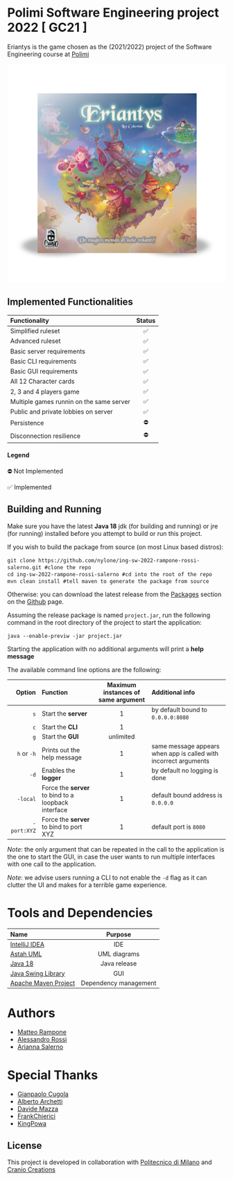 
# Polimi Software Engineering project 2022 [ GC21 ]

Eriantys is the game chosen as the (2021/2022) project of the Software Engineering course at
[Polimi](https://www.polimi.it)

![Icon of the game](src/main/resources/icons/IconEriantys.png)

## Implemented Functionalities
| Functionality                            | Status |
|:-----------------------------------------|:------:|
| Simplified ruleset                       |   ✅    |
| Advanced ruleset                         |   ✅    |
| Basic server requirements                |   ✅    |
| Basic CLI requirements                   |   ✅    |
| Basic GUI requirements                   |   ✅    |
| All 12 Character cards                   |   ✅    |
| 2, 3 and 4 players game                  |   ✅    |
| Multiple games runnin on the same server |   ✅    |
| Public and private lobbies on server     |   ✅    |
| Persistence                              |   ⛔    |
| Disconnection resilience                 |   ⛔    |

#### Legend

⛔ Not Implemented

✅ Implemented

## Building and Running
Make sure you have the latest **Java 18** jdk (for building and running) or jre (for running) installed
before you attempt to build or run this project.

If you wish to build the package from source (on most Linux based distros):
```
git clone https://github.com/nylone/ing-sw-2022-rampone-rossi-salerno.git #clone the repo
cd ing-sw-2022-rampone-rossi-salerno #cd into the root of the repo
mvn clean install #tell maven to generate the package from source
```
Otherwise: you can download the latest release from the 
[Packages](https://github.com/nylone?tab=packages&repo_name=ing-sw-2022-rampone-rossi-salerno) section
on the [Github](https://github.com/nylone/ing-sw-2022-rampone-rossi-salerno) page.

Assuming the release package is named `project.jar`, run the following command in the root directory of the
project to start the application:
```
java --enable-previw -jar project.jar 
```
Starting the application with no additional arguments will print a **help message**

The available command line options are the following:

|      Option | Function                                             | Maximum instances of same argument | Additional info                                                  |
|------------:|:-----------------------------------------------------|:----------------------------------:|:-----------------------------------------------------------------|
|         `s` | Start the **server**                                 |                 1                  | by default bound to `0.0.0.0:8080`                               |
|         `c` | Start the **CLI**                                    |                 1                  |                                                                  |
|         `g` | Start the **GUI**                                    |             unlimited              |                                                                  |
| `h` or `-h` | Prints out the help message                          |                 1                  | same message appears when app is called with incorrect arguments |
|        `-d` | Enables the **logger**                               |                 1                  | by default no logging is done                                    |
|    `-local` | Force the **server** to bind to a loopback interface |                 1                  | default bound address is `0.0.0.0`                               |
| `-port:XYZ` | Force the **server** to bind to port XYZ             |                 1                  | default port is `8080`                                           |

*Note*: the only argument that can be repeated in the call to the application is the one to start the GUI, in case the user
wants to run multiple interfaces with one call to the application.

*Note*: we advise users running a CLI to not enable the `-d` flag as it can clutter the UI and makes for a terrible
game experience.

# Tools and Dependencies
| Name                                                                   |        Purpose        |
|:-----------------------------------------------------------------------|:---------------------:|
| [IntelliJ IDEA](https://www.jetbrains.com/idea/)                       |          IDE          |
| [Astah UML](https://astah.net/products/astah-uml/)                     |     UML diagrams      |
| [Java 18](https://jdk.java.net/18/)                                    |     Java release      |
| [Java Swing Library](https://docs.oracle.com/javase/tutorial/uiswing/) |          GUI          |
| [Apache Maven Project](https://maven.apache.org/)                      | Dependency management |

# Authors
* [Matteo Rampone](https://github.com/nylone)
* [Alessandro Rossi](https://github.com/AlexRouge)
* [Arianna Salerno](https://github.com/4ri14)

# Special Thanks
* [Gianpaolo Cugola](https://cugola.faculty.polimi.it/home.html)
* [Alberto Archetti](https://github.com/archettialberto)
* [Davide Mazza](https://github.com/davidemazza82)
* [FrankChierici](https://github.com/FrankChierici)
* [KingPowa](https://github.com/KingPowa)

## License
This project is developed in collaboration with [Politecnico di Milano](https://www.polimi.it/) and
[Cranio Creations](https://www.craniocreations.it/)
